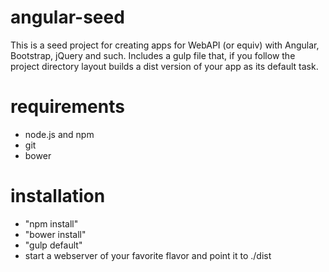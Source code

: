 # angular-seed
This is a seed project for creating apps for WebAPI (or equiv) with Angular, Bootstrap, jQuery and such.
Includes a gulp file that, if you follow the project directory layout builds a dist version of your app as its default task.

# requirements
* node.js and npm
* git
* bower

# installation
* "npm install"
* "bower install"
* "gulp default"
* start a webserver of your favorite flavor and point it to ./dist
